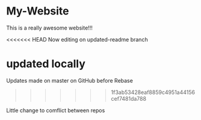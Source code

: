 # My-Website

This is a really awesome website!!!

<<<<<<< HEAD
Now editing on updated-readme branch

updated locally
=======
Updates made on master on GitHub before Rebase
>>>>>>> 1f3ab53428eaf8859c4951a44156cef7481da788

Little change to comflict between repos